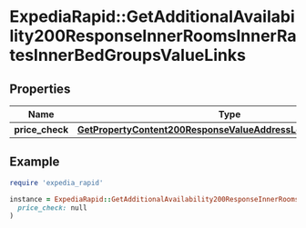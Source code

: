 # ExpediaRapid::GetAdditionalAvailability200ResponseInnerRoomsInnerRatesInnerBedGroupsValueLinks

## Properties

| Name | Type | Description | Notes |
| ---- | ---- | ----------- | ----- |
| **price_check** | [**GetPropertyContent200ResponseValueAddressLocalizedLinksValue**](GetPropertyContent200ResponseValueAddressLocalizedLinksValue.md) |  | [optional] |

## Example

```ruby
require 'expedia_rapid'

instance = ExpediaRapid::GetAdditionalAvailability200ResponseInnerRoomsInnerRatesInnerBedGroupsValueLinks.new(
  price_check: null
)
```

